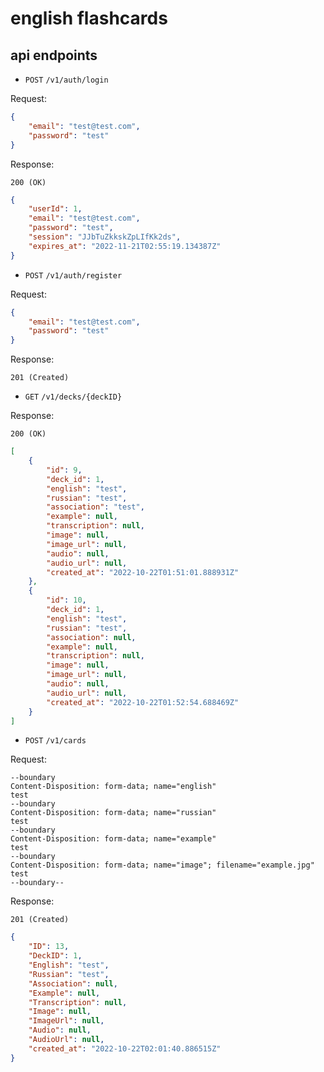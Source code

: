 # english flashcards

## api endpoints
- `POST` `/v1/auth/login`

Request:
```json
{
    "email": "test@test.com",
    "password": "test"
}
```

Response:

`200 (OK)`
```json
{
	"userId": 1,
	"email": "test@test.com",
	"password": "test",
	"session": "JJbTuZkkskZpLIfKk2ds",
	"expires_at": "2022-11-21T02:55:19.134387Z"
}
```

- `POST` `/v1/auth/register`

Request:

```json
{
    "email": "test@test.com",
    "password": "test"
}
```
Response:

`201 (Created)`

- `GET` `/v1/decks/{deckID}`

Response:

`200 (OK)`

```json
[
	{
		"id": 9,
		"deck_id": 1,
		"english": "test",
		"russian": "test",
		"association": "test",
		"example": null,
		"transcription": null,
		"image": null,
		"image_url": null,
		"audio": null,
		"audio_url": null,
		"created_at": "2022-10-22T01:51:01.888931Z"
	},
	{
		"id": 10,
		"deck_id": 1,
		"english": "test",
		"russian": "test",
		"association": null,
		"example": null,
		"transcription": null,
		"image": null,
		"image_url": null,
		"audio": null,
		"audio_url": null,
		"created_at": "2022-10-22T01:52:54.688469Z"
	}
]
```

- `POST` `/v1/cards`

Request:

```multipart
--boundary
Content-Disposition: form-data; name="english"
test
--boundary
Content-Disposition: form-data; name="russian"
test
--boundary
Content-Disposition: form-data; name="example"
test
--boundary
Content-Disposition: form-data; name="image"; filename="example.jpg"
test
--boundary--
```

Response:

`201 (Created)`

```json
{
	"ID": 13,
	"DeckID": 1,
	"English": "test",
	"Russian": "test",
	"Association": null,
	"Example": null,
	"Transcription": null,
	"Image": null,
	"ImageUrl": null,
	"Audio": null,
	"AudioUrl": null,
	"created_at": "2022-10-22T02:01:40.886515Z"
}
```
